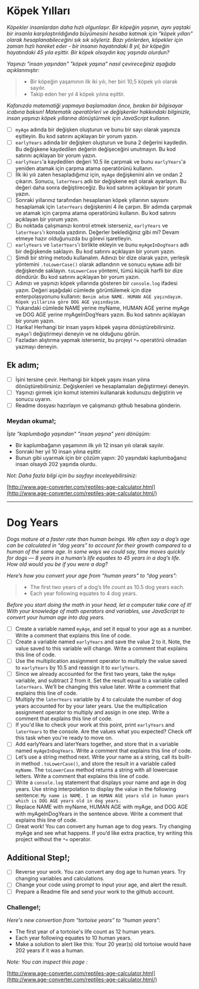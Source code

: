 # Köpek Yılları

*Köpekler insanlardan daha hızlı olgunlaşır. Bir köpeğin yaşının, aynı yaştaki bir insanla karşılaştırıldığında büyümesini hesaba katmak için "köpek yılları" olarak hesaplanabileceğini sık sık söyleriz. Bazı yönlerden, köpekler için zaman hızlı hareket eder - bir insanın hayatındaki 8 yıl, bir köpeğin hayatındaki 45 yıla eşittir. Bir köpek olsaydın kaç yaşında olurdun?*

*Yaşınızı "insan yaşından" "köpek yaşına" nasıl çevireceğiniz aşağıda açıklanmıştır:*

> * Bir köpeğin yaşamının ilk iki yılı, her biri 10,5 köpek yılı olarak sayılır.
> * Takip eden her yıl 4 köpek yılına eşittir.

*Kafanızda matematiği yapmaya başlamadan önce, bırakın bir bilgisayar icabına baksın! Matematik operatörleri ve değişkenler hakkındaki bilginizle, insan yaşınızı köpek yıllarına dönüştürmek için JavaScript kullanın.*

* [ ] `myAge` adında bir değişken oluşturun ve bunu bir sayı olarak yaşınıza eşitleyin.  Bu kod satırını açıklayan bir yorum yazın.
* [ ] `earlyYears` adında bir değişken oluşturun ve buna 2 değerini kaydedin. Bu değişkene kaydedilen değerin değişeceğini unutmayın. Bu kod satırını açıklayan bir yorum yazın.
* [ ] `earlyYears`'a kaydedilen değeri 10.5 ile çarpmak ve bunu `earlyYears`'a yeniden atamak için çarpma atama operatörünü kullanın.
* [ ] İlk iki yılı zaten hesapladığımız için, `myAge` değişkenini alın ve ondan 2 çıkarın. Sonucu, `laterYears` adlı bir değişkene eşit olarak ayarlayın. Bu değeri daha sonra değiştireceğiz.
  Bu kod satırını açıklayan bir yorum yazın.
* [ ] Sonraki yıllarınız tarafından hesaplanan köpek yıllarının sayısını hesaplamak için `laterYears` değişkenini 4 ile çarpın. Bir adımda çarpmak ve atamak için çarpma atama operatörünü kullanın. Bu kod satırını açıklayan bir yorum yazın.
* [ ] Bu noktada çalışmanızı kontrol etmek isterseniz, `earlyYears` ve `laterYears`'ı konsola yazdırın. Değerler beklediğiniz gibi mi? Devam etmeye hazır olduğunuzda bu görevi işaretleyin.
* [ ] `earlyYears` ve `laterYears`'ı birlikte ekleyin ve bunu `myAgeInDogYears` adlı bir değişkende saklayın. Bu kod satırını açıklayan bir yorum yazın.
* [ ] Şimdi bir string metodu kullanalım.  Adınızı bir dize olarak yazın, yerleşik yöntemini `.toLowerCase()` olarak adlandırın ve sonucu `myName` adlı bir değişkende saklayın. `toLowerCase` yöntemi, tümü küçük harfli bir dize döndürür. Bu kod satırını açıklayan bir yorum yazın.
* [ ] Adınızı ve yaşınızı köpek yıllarında gösteren bir `console.log` ifadesi yazın. Değeri aşağıdaki cümlede görüntülemek için dize enterpolasyonunu kullanın: `Benim adım NAME. HUMAN AGE yaşındayım. Köpek yıllarına göre DOG AGE yaşındayım.`
* [ ] Yukarıdaki cümlede NAME yerine myName, HUMAN AGE yerine myAge ve DOG AGE yerine myAgeInDogYears yazın. Bu kod satırını açıklayan bir yorum yazın.
* [ ] Harika! Herhangi bir insan yaşını köpek yaşına dönüştürebilirsiniz. `myAge`'i değiştirmeyi deneyin ve ne olduğunu görün.
* [ ] Fazladan alıştırma yapmak isterseniz, bu projeyi `*=` operatörü olmadan yazmayı deneyin.

## Ek adım;

* [ ] İşini tersine çevir. Herhangi bir köpek yaşını insan yılına dönüştürebilirsiniz. Değişkenleri ve hesaplamaları değiştirmeyi deneyin.
* [ ] Yaşınızı girmek için komut istemini kullanarak kodunuzu değiştirin ve sonucu uyarın.
* [ ] Readme dosyası hazırlayın ve çalışmanızı github hesabına gönderin.

### Meydan okuma!;

*İşte "kaplumbağa yaşından" "insan yaşına" yeni dönüşüm:*

- Bir kaplumbağanın yaşamının ilk yılı 12 insan yılı olarak sayılır.
- Sonraki her yıl 10 insan yılına eşittir.
- Bunun gibi uyarmak için bir çözüm yapın: 20 yaşındaki kaplumbağanız insan olsaydı 202 yaşında olurdu.

*Not: Daha fazla bilgi için bu sayfayı inceleyebilirsiniz:*

[http://www.age-converter.com/reptiles-age-calculator.html](http://www.age-converter.com/reptiles-age-calculator.html/)

---

# Dog Years

*Dogs mature at a faster rate than human beings. We often say a dog’s age can be calculated in “dog years” to account for their growth compared to a human of the same age. In some ways we could say, time moves quickly for dogs — 8 years in a human’s life equates to 45 years in a dog’s life. How old would you be if you were a dog?*

*Here’s how you convert your age from “human years” to “dog years”:*

>* The first two years of a dog’s life count as 10.5 dog years each.
>* Each year following equates to 4 dog years.

*Before you start doing the math in your head, let a computer take care of it! With your knowledge of math operators and variables, use JavaScript to convert your human age into dog years.*

* [ ] Create a variable named `myAge`, and set it equal to your age as a number.
  Write a comment that explains this line of code.
* [ ] Create a variable named `earlyYears` and save the value 2 to it. Note, the value saved to this variable will change.
  Write a comment that explains this line of code.
* [ ] Use the multiplication assignment operator to multiply the value saved to `earlyYears` by 10.5 and reassign it to `earlyYears`.
* [ ] Since we already accounted for the first two years, take the `myAge` variable, and subtract 2 from it.
  Set the result equal to a variable called `laterYears`. We’ll be changing this value later.
  Write a comment that explains this line of code.
* [ ] Multiply the `laterYears` variable by 4 to calculate the number of dog years accounted for by your later years. Use the multiplication assignment operator to multiply and assign in one step. Write a comment that explains this line of code.
* [ ] If you'd like to check your work at this point, print `earlyYears` and `laterYears` to the console. Are the values what you expected? Check off this task when you're ready to move on.
* [ ] Add earlyYears and laterYears together, and store that in a variable named `myAgeInDogYears`.
  Write a comment that explains this line of code.
* [ ] Let’s use a string method next. Write your name as a string, call its built-in method `.toLowerCase()`, and store the result in a variable called `myName`. The `toLowerCase` method returns a string with all lowercase letters. Write a comment that explains this line of code.
* [ ] Write a `console.log` statement that displays your name and age in dog years. Use string interpolation to display the value in the following sentence:
  `My name is NAME. I am HUMAN AGE years old in human years which is DOG AGE years old in dog years.`
* [ ] Replace NAME with myName, HUMAN AGE with myAge, and DOG AGE with myAgeInDogYears in the sentence above. Write a comment that explains this line of code.
* [ ] Great work! You can convert any human age to dog years. Try changing myAge and see what happens.
  If you’d like extra practice, try writing this project without the `*=` operator.

## Additional Step!;

* [ ] Reverse your work. You can convert any dog age to human years. Try changing variables and calculations.
* [ ] Change your code using prompt to input your age, and alert the result.
* [ ] Prepare a Readme file and send your work to the github account.

### Challenge!;

*Here's new convertion from “tortoise years” to “human years”:*

* The first year of a tortoise's life count as 12 human years.
* Each year following equates to 10 human years.
* Make a solution to alert like this: Your 20 year(s) old tortoise would have 202 years if it was a human.

*Note: You can inspect this page :*

[http://www.age-converter.com/reptiles-age-calculator.html](http://www.age-converter.com/reptiles-age-calculator.html/)
